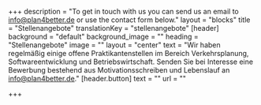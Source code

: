 +++
description = "To get in touch with us you can send us an email to info@plan4better.de or use the contact form below."
layout = "blocks"
title = "Stellenangebote"
translationKey = "stellenangebote"
[header]
background = "default"
background_image = ""
heading = "Stellenangebote"
image = ""
layout = "center"
text = "Wir haben regelmäßig einige offene Praktikantenstellen im Bereich Verkehrsplanung, Softwareentwicklung und Betriebswirtschaft. Senden Sie bei Interesse eine Bewerbung bestehend aus Motivationsschreiben und Lebenslauf an info@plan4better.de."
[header.button]
text = ""
url = ""

+++
